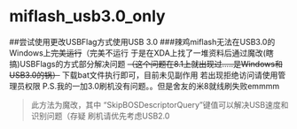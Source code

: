 # miflash_usb3.0_only
##尝试使用更改USBFlag方式使用USB 3.0
###辣鸡miflash无法在USB3.0的Windows上~~完美运行~~（完美不运行
于是在XDA上找了一堆资料后通过魔改(瞎搞)USBFlags的方式部分解决问题
~~（这个问题在8.1上就出现过.....是Windows和USB3.0的锅）~~
下载bat文件执行即可，目前未见副作用
若出现拒绝访问请使用管理员权限
P.S.我的一加3.0刷机没有问题。。但是舍友的米8就线刷失败emmmm


> 此方法为魔改，其中 “SkipBOSDescriptorQuery”键值可以解决USB速度和识别问题（存疑
刷机请优先考虑USB2.0
